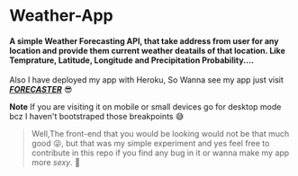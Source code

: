 # Weather-App

#### A simple Weather Forecasting API, that take address from user for any location and provide them current weather deatails of that location. Like Temprature, Latitude, Longitude and Precipitation Probability.... 

Also I have deployed my app with Heroku, So Wanna see my app just visit [**_FORECASTER_**](http://pawan-weather-application.herokuapp.com/) :sunglasses:

**Note** If you are visiting it on mobile or small devices go for desktop mode bcz I haven't bootstraped those breakpoints :sweat_smile:

> Well,The front-end that you would be looking would not be that much good :stuck_out_tongue_winking_eye:, but that was my simple experiment and yes feel free to contribute in this repo if you find any bug in it or wanna make my app more *sexy*. 🤙
